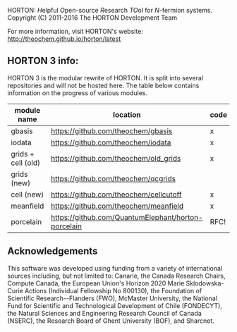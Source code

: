 HORTON: *H*elpful *O*pen-source *R*esearch *TO*ol for *N*-fermion systems.
Copyright (C) 2011-2016 The HORTON Development Team

For more information, visit HORTON's website: http://theochem.github.io/horton/latest

HORTON 3 info: 
-------------- 
 
HORTON 3 is the modular rewrite of HORTON. It is split into several repositories and will not be hosted here. 
The table below contains information on the progress of various modules. 
 
| module name        | location                               | code | package  | doc        | 
|--------------------|----------------------------------------|------|----------|------------| 
| gbasis             | https://github.com/theochem/gbasis     | x    | x        |            | 
| iodata             | https://github.com/theochem/iodata     | x    | x        | x          | 
| grids + cell (old) | https://github.com/theochem/old_grids  | x    | x        |            | 
| grids (new)        | https://github.com/theochem/qcgrids    |      |          |            | 
| cell (new)         | https://github.com/theochem/cellcutoff | x    | x        |            | 
| meanfield          | https://github.com/theochem/meanfield  | x    | x        |            | 
| porcelain          | https://github.com/QuantumElephant/horton-porcelain | RFC! |          |            | 


Acknowledgements
----------------

This software was developed using funding from a variety of international
sources including, but not limited to: Canarie, the Canada Research Chairs,
Compute Canada, the European Union's Horizon 2020 Marie Sklodowska-Curie Actions
(Individual Fellowship No 800130), the Foundation of Scientific
Research--Flanders (FWO), McMaster University, the National Fund for Scientific
and Technological Development of Chile (FONDECYT), the Natural Sciences and
Engineering Research Council of Canada (NSERC), the Research Board of Ghent
University (BOF), and Sharcnet.
